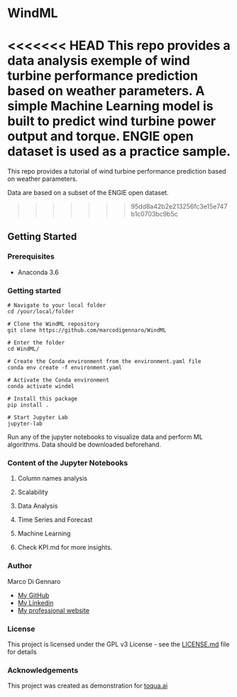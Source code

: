 # WindML

<<<<<<< HEAD
This repo provides a data analysis exemple of wind turbine performance prediction based on weather parameters. A simple Machine Learning model is built to predict wind turbine power output and torque. ENGIE open dataset is used as a practice sample.
=======
This repo provides a tutorial of wind turbine performance prediction based on weather parameters. 

Data are based on a subset of the ENGIE open dataset.
>>>>>>> 95dd8a42b2e213256fc3e15e747b1c0703bc9b5c

## Getting Started

### Prerequisites

- Anaconda 3.6

### Getting started

```
# Navigate to your local folder
cd /your/local/folder

# Clone the WindML repository
git clone https://github.com/marcodigennaro/WindML  

# Enter the folder
cd WindML/

# Create the Conda environment from the environment.yaml file
conda env create -f environment.yaml 

# Activate the Conda environment
conda activate windml

# Install this package
pip install . 

# Start Jupyter Lab
jupyter-lab  
```

Run any of the jupyter notebooks to visualize data and perform ML algorithms.
Data should be downloaded beforehand. 

### Content of the Jupyter Notebooks

  1. Column names analysis
  2. Scalability
  3. Data Analysis
  4. Time Series and Forecast
  5. Machine Learning 

6. Check KPI.md for more insights.


### Author

Marco Di Gennaro 
- [My GitHub](https://github.com/marcodigennaro)
- [My Linkedin](https://www.linkedin.com/in/marcodig/)
- [My professional website](https://atomistic-modelling.com/)

### License

This project is licensed under the GPL v3 License - see the [LICENSE.md](https://github.com/marcodigennaro/WindML/blob/main/LICENSE.md) file for details

 
### Acknowledgements

This project was created as demonstration for [toqua.ai](https://toqua.ai)




